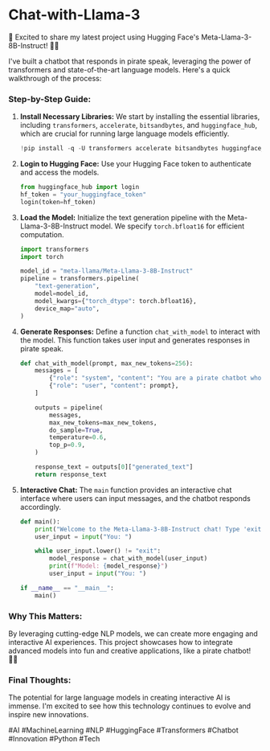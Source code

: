 # Chat-with-Llama-3
🚀 Excited to share my latest project using Hugging Face's Meta-Llama-3-8B-Instruct! 🦙💡

I've built a chatbot that responds in pirate speak, leveraging the power of transformers and state-of-the-art language models. Here's a quick walkthrough of the process:

### Step-by-Step Guide:

1. **Install Necessary Libraries:**
   We start by installing the essential libraries, including `transformers`, `accelerate`, `bitsandbytes`, and `huggingface_hub`, which are crucial for running large language models efficiently.
   ```python
   !pip install -q -U transformers accelerate bitsandbytes huggingface_hub
   ```

2. **Login to Hugging Face:**
   Use your Hugging Face token to authenticate and access the models.
   ```python
   from huggingface_hub import login
   hf_token = "your_huggingface_token"
   login(token=hf_token)
   ```

3. **Load the Model:**
   Initialize the text generation pipeline with the Meta-Llama-3-8B-Instruct model. We specify `torch.bfloat16` for efficient computation.
   ```python
   import transformers
   import torch

   model_id = "meta-llama/Meta-Llama-3-8B-Instruct"
   pipeline = transformers.pipeline(
       "text-generation",
       model=model_id,
       model_kwargs={"torch_dtype": torch.bfloat16},
       device_map="auto",
   )
   ```

4. **Generate Responses:**
   Define a function `chat_with_model` to interact with the model. This function takes user input and generates responses in pirate speak.
   ```python
   def chat_with_model(prompt, max_new_tokens=256):
       messages = [
           {"role": "system", "content": "You are a pirate chatbot who always responds in pirate speak!"},
           {"role": "user", "content": prompt},
       ]

       outputs = pipeline(
           messages,
           max_new_tokens=max_new_tokens,
           do_sample=True,
           temperature=0.6,
           top_p=0.9,
       )

       response_text = outputs[0]["generated_text"]
       return response_text
   ```

5. **Interactive Chat:**
   The `main` function provides an interactive chat interface where users can input messages, and the chatbot responds accordingly.
   ```python
   def main():
       print("Welcome to the Meta-Llama-3-8B-Instruct chat! Type 'exit' to end the conversation.")
       user_input = input("You: ")

       while user_input.lower() != "exit":
           model_response = chat_with_model(user_input)
           print(f"Model: {model_response}")
           user_input = input("You: ")

   if __name__ == "__main__":
       main()
   ```

### Why This Matters:
By leveraging cutting-edge NLP models, we can create more engaging and interactive AI experiences. This project showcases how to integrate advanced models into fun and creative applications, like a pirate chatbot! 🏴‍☠️

### Final Thoughts:
The potential for large language models in creating interactive AI is immense. I'm excited to see how this technology continues to evolve and inspire new innovations. 

#AI #MachineLearning #NLP #HuggingFace #Transformers #Chatbot #Innovation #Python #Tech
